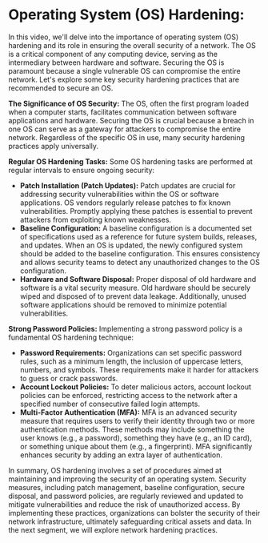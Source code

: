 # Operating System (OS) Hardening:

In this video, we'll delve into the importance of operating system (OS) hardening and its role in ensuring the overall security of a network. The OS is a critical component of any computing device, serving as the intermediary between hardware and software. Securing the OS is paramount because a single vulnerable OS can compromise the entire network. Let's explore some key security hardening practices that are recommended to secure an OS.

**The Significance of OS Security:**
The OS, often the first program loaded when a computer starts, facilitates communication between software applications and hardware. Securing the OS is crucial because a breach in one OS can serve as a gateway for attackers to compromise the entire network. Regardless of the specific OS in use, many security hardening practices apply universally.

**Regular OS Hardening Tasks:**
Some OS hardening tasks are performed at regular intervals to ensure ongoing security:
- **Patch Installation (Patch Updates):** Patch updates are crucial for addressing security vulnerabilities within the OS or software applications. OS vendors regularly release patches to fix known vulnerabilities. Promptly applying these patches is essential to prevent attackers from exploiting known weaknesses.
- **Baseline Configuration:** A baseline configuration is a documented set of specifications used as a reference for future system builds, releases, and updates. When an OS is updated, the newly configured system should be added to the baseline configuration. This ensures consistency and allows security teams to detect any unauthorized changes to the OS configuration.
- **Hardware and Software Disposal:** Proper disposal of old hardware and software is a vital security measure. Old hardware should be securely wiped and disposed of to prevent data leakage. Additionally, unused software applications should be removed to minimize potential vulnerabilities.

**Strong Password Policies:**
Implementing a strong password policy is a fundamental OS hardening technique:
- **Password Requirements:** Organizations can set specific password rules, such as a minimum length, the inclusion of uppercase letters, numbers, and symbols. These requirements make it harder for attackers to guess or crack passwords.
- **Account Lockout Policies:** To deter malicious actors, account lockout policies can be enforced, restricting access to the network after a specified number of consecutive failed login attempts.
- **Multi-Factor Authentication (MFA):** MFA is an advanced security measure that requires users to verify their identity through two or more authentication methods. These methods may include something the user knows (e.g., a password), something they have (e.g., an ID card), or something unique about them (e.g., a fingerprint). MFA significantly enhances security by adding an extra layer of authentication.

In summary, OS hardening involves a set of procedures aimed at maintaining and improving the security of an operating system. Security measures, including patch management, baseline configuration, secure disposal, and password policies, are regularly reviewed and updated to mitigate vulnerabilities and reduce the risk of unauthorized access. By implementing these practices, organizations can bolster the security of their network infrastructure, ultimately safeguarding critical assets and data. In the next segment, we will explore network hardening practices.
